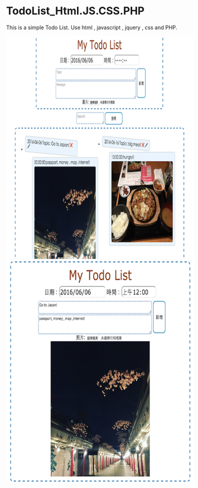 # TodoList_Html.JS.CSS.PHP
This is a simple Todo List. 
Use  html , javascript , jquery , css and PHP.



<img src="https://raw.githubusercontent.com/chen-chien-lung/TodoList_Html.JS.CSS.PHP/master/todolist.png" width="800" height="600">
<img src="https://raw.githubusercontent.com/chen-chien-lung/TodoList_Html.JS.CSS.PHP/master/todolist2.png" width="800" height="600">

